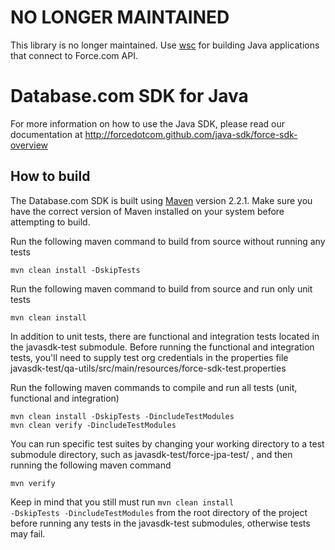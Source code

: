 # NO LONGER MAINTAINED

This library is no longer maintained. Use [wsc](https://github.com/forcedotcom/wsc) for building Java applications that connect to Force.com API.

# Database.com SDK for Java

For more information on how to use the Java SDK, please read our documentation at http://forcedotcom.github.com/java-sdk/force-sdk-overview

## How to build

The Database.com SDK is built using [Maven](http://maven.apache.org/) version 2.2.1.  Make sure you have the correct version of Maven installed on your system before attempting to build.

Run the following maven command to build from source without running any tests

    mvn clean install -DskipTests

Run the following maven command to build from source and run only unit tests

    mvn clean install

In addition to unit tests, there are functional and integration tests located in the javasdk-test submodule.  Before running the functional and integration tests, you'll need to supply test org credentials in the properties file javasdk-test/qa-utils/src/main/resources/force-sdk-test.properties

Run the following maven commands to compile and run all tests (unit, functional and integration)

    mvn clean install -DskipTests -DincludeTestModules
    mvn clean verify -DincludeTestModules

You can run specific test suites by changing your working directory to a test submodule directory, such as javasdk-test/force-jpa-test/ , and then running the following maven command

    mvn verify

Keep in mind that you still must run <code>mvn clean install -DskipTests -DincludeTestModules</code> from the root directory of the project before running any tests in the javasdk-test submodules, otherwise tests may fail.
